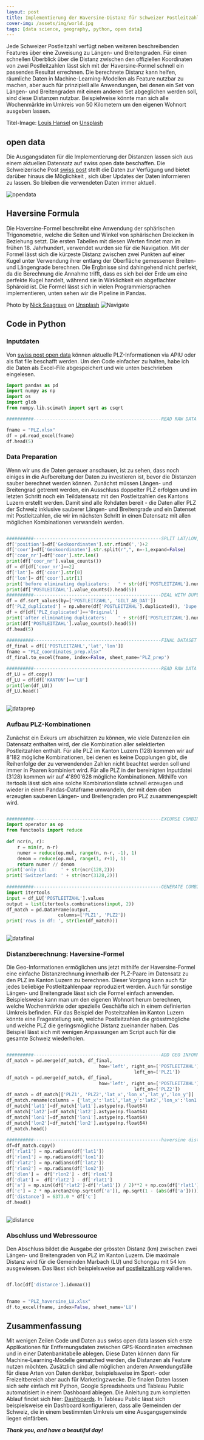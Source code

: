 ```yaml
---
layout: post
title: Implementierung der Haversine-Distanz für Schweizer Postleitzahlen. Von opendata zu Beispielfragestellungen.
cover-img: /assets/img/world.jpg
tags: [data science, geography, python, open data]
---
```


Jede Schweizer Postleitzahl verfügt neben weiteren beschreibenden Features über eine Zuweisung zu Längen- und Breitengraden. Für einen schnellen Überblick über die Distanz zwischen den offiziellen Koordinaten von zwei Postleitzahlen lässt sich mit der Haversine-Formel schnell ein passendes Resultat errechnen. Die berechnete Distanz kann helfen, räumliche Daten in Machine-Learning-Modellen als Feature nutzbar zu machen, aber auch für prinzipiell alle Anwendungen, bei denen ein Set von Längen- und Breitengraden mit einem anderen Set abgeglichen werden soll, sind diese Distanzen nutzbar. Beispielweise könnte man sich alle Wochenmärkte im Umkreis von 50 Kilometern um den eigenen Wohnort ausgeben lassen.

Titel-Image: <span><a href="https://unsplash.com/@louishansel?utm_source=unsplash&utm_medium=referral&utm_content=creditCopyText">Louis Hansel</a> on <a href="https://unsplash.com/s/photos/circle-map?utm_source=unsplash&utm_medium=referral&utm_content=creditCopyText">Unsplash</a></span>


## open data

Die Ausgangsdaten für die Implementierung der Distanzen lassen sich aus einem aktuellen Datensatz auf swiss open date beschaffen. Die Schweizerische Post [swiss post](https://swisspost.opendatasoft.com/explore/dataset/plz_verzeichnis_v2/information/?dataChart=eyJxdWVyaWVzIjpbeyJjb25maWciOnsiZGF0YXNldCI6InBsel92ZXJ6ZWljaG5pc192MiIsIm9wdGlvbnMiOnsibG9jYXRpb24iOiI4LDQ2LjY1NTA5LDguNDE4MjcifX0sImNoYXJ0cyI6W3sidHlwZSI6ImNvbHVtbiIsImZ1bmMiOiJBVkciLCJ5QXhpcyI6Im9ucnAiLCJzY2llbnRpZmljRGlzcGxheSI6dHJ1ZSwiY29sb3IiOiIjNjZjMmE1In1dLCJ4QXhpcyI6InBsel96eiIsIm1heHBvaW50cyI6NTAsInNvcnQiOiIifV0sInRpbWVzY2FsZSI6IiIsImRpc3BsYXlMZWdlbmQiOnRydWV9&location=9,47.01116,7.4913) stellt die Daten zur Verfügung und bietet darüber hinaus die Möglichkeit , sich über Updates der Daten informieren zu lassen. So bleiben die verwendeten Daten immer aktuell.

![opendata](/assets/img/opendata.png)


## Haversine Formula

Die Haversine-Formel beschreibt eine Anwendung der sphärischen Trigonometrie, welche die Seiten und Winkel von sphärischen Dreiecken in Beziehung setzt. Die ersten Tabellen mit diesen Werten findet man im frühen 18. Jahrhundert, verwendet wurden sie für die Navigation. Mit der Formel lässt sich die kürzeste Distanz zwischen zwei Punkten auf einer Kugel unter Verwendung ihrer entlang der Oberfläche gemessenen Breiten- und Längengrade berechnen. Die Ergbnisse sind dahingehend nicht perfekt, da die Berechnung die Annahme trifft, dass es sich bei der Erde um eine perfekte Kugel handelt, während sie in Wirklichkeit ein abgeflachter Sphäroid ist. Die Formel lässt sich in vielen Programmiersprachen implementieren, unten sehen wir die Pipeline in Pandas.

<span>Photo by <a href="https://unsplash.com/@seagrave?utm_source=unsplash&utm_medium=referral&utm_content=creditCopyText">Nick Seagrave</a> on <a href="https://unsplash.com/s/photos/swiss-map?utm_source=unsplash&utm_medium=referral&utm_content=creditCopyText">Unsplash</a></span> ![Navigate](/assets/img/navigate.jpg)


## Code in Python



### Inputdaten

Von [swiss post open data](https://swisspost.opendatasoft.com/explore/dataset/plz_verzeichnis_v2/information/?dataChart=eyJxdWVyaWVzIjpbeyJjb25maWciOnsiZGF0YXNldCI6InBsel92ZXJ6ZWljaG5pc192MiIsIm9wdGlvbnMiOnsibG9jYXRpb24iOiI4LDQ2LjY1NTA5LDguNDE4MjcifX0sImNoYXJ0cyI6W3sidHlwZSI6ImNvbHVtbiIsImZ1bmMiOiJBVkciLCJ5QXhpcyI6Im9ucnAiLCJzY2llbnRpZmljRGlzcGxheSI6dHJ1ZSwiY29sb3IiOiIjNjZjMmE1In1dLCJ4QXhpcyI6InBsel96eiIsIm1heHBvaW50cyI6NTAsInNvcnQiOiIifV0sInRpbWVzY2FsZSI6IiIsImRpc3BsYXlMZWdlbmQiOnRydWV9&location=9,47.01116,7.4913) können aktuelle PLZ-Informationen via APIU oder als flat file beschafft werden. Um den Code einfacher zu halten, habe ich die Daten als Excel-File abgespeichert und wie unten beschrieben eingelesen.

```python
import pandas as pd
import numpy as np
import os
import glob
from numpy.lib.scimath import sqrt as csqrt

##########-----------------------------------------------READ RAW DATA

fname = "PLZ.xlsx"
df = pd.read_excel(fname)
df.head(5)

```


### Data Preparation

Wenn wir uns die Daten genauer anschauen, ist zu sehen, dass noch einiges in die Aufbereitung der Daten zu investieren ist, bevor die Distanzen sauber berechnet werden können. Zunächst müssen Längen- und Breitengrad getrennt werden, ein Ausschluss doppelter PLZ erfolgen und im letzten Schritt noch ein Teildatensatz mit den Postleitzahlen des Kantons Luzern erstellt werden.
Damit sind alle Rohdaten bereit - die Daten aller PLZ der Schweiz inklusive sauberer Längen- und Breitengrade und ein Datenset mit Postleitzahlen, die wir im nächsten Schritt in einen Datensatz mit allen möglichen Kombinationen verwandeln werden.


```python

##########-----------------------------------------------SPLIT LAT/LON, ACCEPT ONLY CORRECTLY FILLED
df['position']=df['Geokoordinaten'].str.rfind(',')+2
df['coor']=df['Geokoordinaten'].str.split(r",", n=-1,expand=False)
df['coor_nr']=df['coor'].str.len()
print(df['coor_nr'].value_counts())
df = df[df['coor_nr']==2]
df['lat']= df['coor'].str[0]
df['lon']= df['coor'].str[1]
print('before eliminating duplicaters:   ' + str(df['POSTLEITZAHL'].nunique()))
print(df['POSTLEITZAHL'].value_counts().head(5))
##########-----------------------------------------------DEAL WITH DUPLICATES
df = df.sort_values(by=['POSTLEITZAHL', 'GILT_AB_DAT'])
df['PLZ_duplicated'] = np.where(df['POSTLEITZAHL'].duplicated(), 'Dupe', 'Original')
df = df[df['PLZ_duplicated']=='Original']
print('after eliminating duplicaters:    ' + str(df['POSTLEITZAHL'].nunique()))
print(df['POSTLEITZAHL'].value_counts().head(5))
df.head(5)
 
##########-----------------------------------------------FINAL DATASET
df_final = df[['POSTLEITZAHL','lat','lon']]
fname = "PLZ_coordinates_prep.xlsx"
df_final.to_excel(fname, index=False, sheet_name='PLZ_prep')

##########-----------------------------------------------READ RAW DATA - ONLY LU
df_LU = df.copy()
df_LU = df[df['KANTON']=='LU']
print(len(df_LU))
df_LU.head()
 
 ```
 
 ![dataprep](/assets/img/py_dataprep.png)
 
 
### Aufbau PLZ-Kombinationen

Zunächst ein Exkurs um abschätzen zu können, wie viele Datenzeilen ein Datensatz enthalten wird, der die Kombination aller selektierten Postleitzahlen enthält. Für alle PLZ im Kanton Luzern (128) kommen wir auf 8'182 mögliche Kombinationen, bei denen es keine Dopplungen gibt, die Reihenfolge der zu verwendenden Zahlen nicht beachtet werden soll und immer in Paaren kombiniert wird. Für alle PLZ in der bereinigten Inputdatei (3128) kommen wir auf 4'890'628 mögliche Kombinationen.
Mithilfe von itertools lässt sich eine solche Kombinationsliste schnell erzeugen und wieder in einen Pandas-Dataframe umwandeln, der mit dem oben erzeugten sauberen Längen- und Breitengraden pro PLZ zusammengespielt wird.


```python

##########-----------------------------------------------EXCURSE COMBINATIONS
import operator as op
from functools import reduce
 
def ncr(n, r):
    r = min(r, n-r)
    numer = reduce(op.mul, range(n, n-r, -1), 1)
    denom = reduce(op.mul, range(1, r+1), 1)
    return numer // denom
print('only LU:     ' + str(ncr(128,2)))
print('Switzerland: ' + str(ncr(3128,2)))
 
##########-----------------------------------------------GENERATE COMBINATIONS DF
import itertools
input = df_LU['POSTLEITZAHL'].values
output = list(itertools.combinations(input, 2))
df_match = pd.DataFrame(output,
                   columns=['PLZ1', 'PLZ2'])
print('rows in df: ', str(len(df_match)))
 

 ```
 
 ![datafinal](/assets/img/py_datafinal.png)
 
 
### Distanzberechnung: Haversine-Formel
  
Die Geo-Informationen ermöglichen uns jetzt mithilfe der Haversine-Formel eine einfache Distanzrechnung innerhalb der PLZ-Paare im Datensatz zu den PLZ im Kanton Luzern zu berechnen. Dieser Vorgang kann auch für jedes beliebige Postleitzahlenpaar reproduziert werden. Auch für sonstige Längen- und Breitengrade lässt sich die Formel einfach anwenden. Beispielsweise kann man um den eigenen Wohnort herum berechnen, welche Wochenmärkte oder spezielle Geschäfte sich in einem definierten Umkreis befinden.
Für das Beispiel der Posteitzahlen im Kanton Luzern könnte eine Fragestellung sein, welche Postleitzahlen die grösstmögliche und welche PLZ die geringsmögliche Distanz zueinander haben. Das Beispiel lässt sich mit wenigen Anpassungen am Script auch für die gesamte Schweiz wiederholen.


```python

##########-----------------------------------------------ADD GEO INFORMATION
df_match = pd.merge(df_match, df_final,
                                  how='left', right_on=['POSTLEITZAHL'],
                                               left_on=['PLZ1'])
df_match = pd.merge(df_match, df_final,
                                  how='left', right_on=['POSTLEITZAHL'],
                                               left_on=['PLZ2'])
df_match = df_match[['PLZ1', 'PLZ2','lat_x','lon_x','lat_y','lon_y']]
df_match.rename(columns = {'lat_x':'lat1','lat_y':'lat2','lon_x':'lon1','lon_y':'lon2'}, inplace = True)
df_match['lat1']=df_match['lat1'].astype(np.float64)
df_match['lat2']=df_match['lat2'].astype(np.float64)
df_match['lon1']=df_match['lon1'].astype(np.float64)
df_match['lon2']=df_match['lon2'].astype(np.float64)
df_match.head()
 
##########-----------------------------------------------haversine distance
df=df_match.copy()
df['rlat1'] = np.radians(df['lat1'])
df['rlon1'] = np.radians(df['lon1'])
df['rlat2'] = np.radians(df['lat2'])
df['rlon2'] = np.radians(df['lon2'])
df['dlon'] =  df['rlon2'] - df['rlon1']
df['dlat'] =  df['rlat2'] - df['rlat1']
df['a'] = np.sin((df['rlat2']-df['rlat1']) / 2)**2 + np.cos(df['rlat1']) * np.cos(df['rlat2']) * np.sin((df['rlon2']-df['rlon1']) / 2)**2
df['c'] = 2 * np.arctan2(np.sqrt(df['a']), np.sqrt(1 - (abs(df['a']))))
df['distance'] = 6373.0 * df['c']
df.head()
 
```

![distance](/assets/img/py_dist.png)


### Abschluss und Webressource

Den Abschluss bildet die Ausgabe der grössten Distanz (km) zwischen zwei Längen- und Breitengraden von PLZ im Kanton Luzern. Die maximale Distanz wird für die Gemeinden Marbach (LU) und Schongau mit 54 km ausgewiesen. Das lässt sich beispielsweise auf [postleitzahl.org](https://ch.postleitzahl.org/entfernung.html) validieren. 

```python

df.loc[df['distance'].idxmax()]

 
fname = "PLZ_haversine_LU.xlsx"
df.to_excel(fname, index=False, sheet_name='LU')

```


## Zusammenfassung

Mit wenigen Zeilen Code und Daten aus swiss open data lassen sich erste Applikationen für Entfernungsdaten zwischen GPS-Koordinaten errechnen und in einer Datenbanktabelle ablegen. Diese Daten können dann für Machine-Learning-Modelle gematched werden, die Distanzen als Feature nutzen möchten. Zusätzlich sind alle möglichen anderen Anwendungsfälle für diese Arten von Daten denkbar, beispielsweise im Sport- oder Freizeitbereich aber auch für Marketingzwecke.
Die finalen Daten lassen sich sehr einfach mit Python, Google Spreadsheets und Tableau Public automatisiert in einem Dashboard ablegen. Die Anleitung zum kompletten Ablauf findet sich hier: [Dashboards](https://thombauer.github.io/2020-07-07-combine-tableau-google-spreadsheets-and-python/). In Tableau Public lässt sich beispielsweise ein Dashboard konfigurieren, dass alle Gemeinden der Schweiz, die in einem bestimmten Umkreis um eine Ausgangsgemeinde liegen einfärben. 



***Thank you, and have a beautiful day!***
